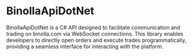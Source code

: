 # BinollaApiDotNet
 BinollaApiDotNet is a C# API designed to facilitate communication and trading on binolla.com via WebSocket connections. This library enables developers to directly open orders and execute trades programmatically, providing a seamless interface for interacting with the platform.
